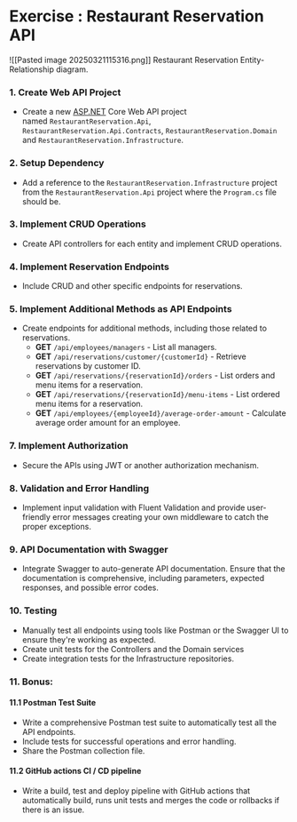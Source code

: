 # Exercise : Restaurant Reservation API

![[Pasted image 20250321115316.png]]
Restaurant Reservation Entity-Relationship diagram.
### 1. Create Web API Project

- Create a new [ASP.NET](http://asp.net/) Core Web API project named `RestaurantReservation.Api`, `RestaurantReservation.Api.Contracts`, `RestaurantReservation.Domain` and `RestaurantReservation.Infrastructure`.

### 2. Setup Dependency

- Add a reference to the `RestaurantReservation.Infrastructure` project from the `RestaurantReservation.Api` project where the `Program.cs` file should be.

### 3. Implement CRUD Operations

- Create API controllers for each entity and implement CRUD operations.

### 4. Implement Reservation Endpoints

- Include CRUD and other specific endpoints for reservations.

### 5. Implement Additional Methods as API Endpoints

- Create endpoints for additional methods, including those related to reservations.
    - **GET** `/api/employees/managers` - List all managers.
    - **GET** `/api/reservations/customer/{customerId}` - Retrieve reservations by customer ID.
    - **GET** `/api/reservations/{reservationId}/orders` - List orders and menu items for a reservation.
    - **GET** `/api/reservations/{reservationId}/menu-items` - List ordered menu items for a reservation.
    - **GET** `/api/employees/{employeeId}/average-order-amount` - Calculate average order amount for an employee.

### 7. Implement Authorization

- Secure the APIs using JWT or another authorization mechanism.

### 8. Validation and Error Handling

- Implement input validation with Fluent Validation and provide user-friendly error messages creating your own middleware to catch the proper exceptions.

### 9. API Documentation with Swagger

- Integrate Swagger to auto-generate API documentation. Ensure that the documentation is comprehensive, including parameters, expected responses, and possible error codes.

### 10. Testing

- Manually test all endpoints using tools like Postman or the Swagger UI to ensure they're working as expected.
- Create unit tests for the Controllers and the Domain services
- Create integration tests for the Infrastructure repositories.

### 11. Bonus: 

#### 11.1 Postman Test Suite

- Write a comprehensive Postman test suite to automatically test all the API endpoints.
- Include tests for successful operations and error handling.
- Share the Postman collection file.

#### 11.2 GitHub actions CI / CD pipeline
* Write a build, test and deploy pipeline with GitHub actions that automatically build, runs unit tests and merges the code or rollbacks if there is an issue.

